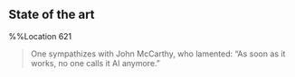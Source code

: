 ## State of the art 
%%Location 621 
> One sympathizes with John McCarthy, who lamented: “As soon as it works, no one calls it AI anymore.” 
